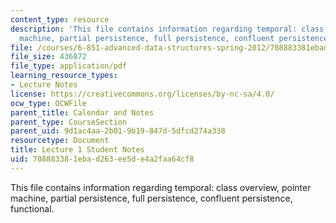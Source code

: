 ```yaml
---
content_type: resource
description: 'This file contains information regarding temporal: class overview, pointer
  machine, partial persistence, full persistence, confluent persistence, functional.'
file: /courses/6-851-advanced-data-structures-spring-2012/708883381ebad263ee5de4a2faa64cf8_MIT6_851S12_L1.pdf
file_size: 436872
file_type: application/pdf
learning_resource_types:
- Lecture Notes
license: https://creativecommons.org/licenses/by-nc-sa/4.0/
ocw_type: OCWFile
parent_title: Calendar and Notes
parent_type: CourseSection
parent_uid: 9d1ac4aa-2b01-9b19-847d-5dfcd274a338
resourcetype: Document
title: Lecture 1 Student Notes
uid: 70888338-1eba-d263-ee5d-e4a2faa64cf8
---
```

This file contains information regarding temporal: class overview, pointer machine, partial persistence, full persistence, confluent persistence, functional.